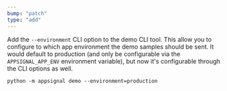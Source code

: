 ```yaml
---
bump: "patch"
type: "add"
---
```


Add the `--environment` CLI option to the demo CLI tool. This allow you to configure to which app environment the demo samples should be sent. It would default to production (and only be configurable via the `APPSIGNAL_APP_ENV` environment variable), but now it's configurable through the CLI options as well.

```
python -m appsignal demo --environment=production
```
